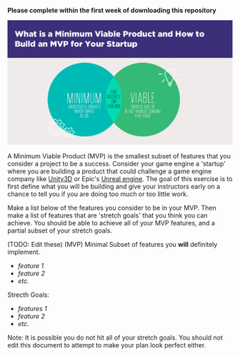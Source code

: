 **Please complete within the first week of downloading this repository**

<img width="800px" src="./media/mvp.png">

A Minimum Viable Product (MVP) is the smallest subset of features that you consider a project to be a success. Consider your game engine a 'startup' where you are building a product that could challenge a game engine company like [Unity3D](https://unity.com/) or Epic's [Unreal engine](https://www.unrealengine.com). The goal of this exercise is to first define what you will be building and give your instructors early on a chance to tell you if you are doing too much or too little work.

Make a list below of the features you consider to be in your MVP. Then make a list of features that are 'stretch goals' that you think you can achieve. You should be able to achieve all of your MVP features, and a partial subset of your stretch goals.

(TODO: Edit these)
(MVP) Minimal Subset of features you **will** definitely implement.
- *feature 1*
- *feature 2*
- *etc.*

Strecth Goals:
- *features 1*
- *feature 2*
- *etc.*

Note: It is possible you do not hit all of your stretch goals. You should not edit this document to attempt to make your plan look perfect either.
